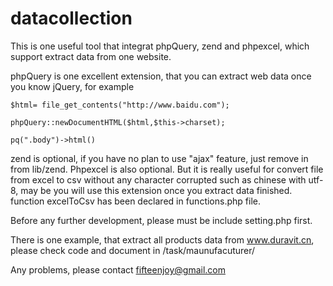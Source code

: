 # datacollection
This is one useful tool that integrat phpQuery, zend and phpexcel, which support extract data from
    one website.

phpQuery is one excellent extension, that you can extract web data once you know jQuery, for example

    $html= file_get_contents("http://www.baidu.com");

    phpQuery::newDocumentHTML($html,$this->charset);

    pq(".body")->html()

zend is optional, if you have no plan to use "ajax" feature, just remove in from lib/zend.
    Phpexcel is also optional. But it is really useful for convert file from excel to csv without any character
    corrupted
    such as chinese with utf-8, may be you will use this extension once you extract data finished. function excelToCsv
    has
    been declared in functions.php file.

Before any further development, please must be include setting.php first.

There is one example, that extract all products data from www.duravit.cn, please check code and document in
    /task/maunufacuturer/

Any problems, please contact fifteenjoy@gmail.com
